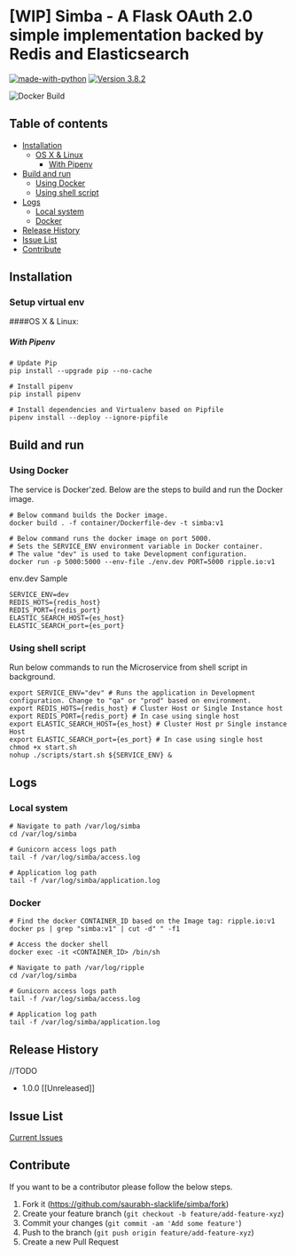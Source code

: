 # [WIP] Simba - A Flask OAuth 2.0 simple implementation backed by Redis and Elasticsearch

[![made-with-python](https://img.shields.io/badge/Made%20with-Python-1f425f.svg?style=plastic&color=brightgreen)](https://www.python.org/) [![Version 3.8.2](https://img.shields.io/badge/python-3.8.2-blue.svg?style=plastic&color=brightgreen)](https://www.python.org/downloads/release/python-382/)

![Docker Build](https://github.com/saurabh-slacklife/simba/workflows/Docker%20Build/badge.svg)

## Table of contents
* [Installation](#Installation)
    * [OS X & Linux](#os-x-&-linux)
        *  [With Pipenv](#with-pipenv)
* [Build and run](#Build-and-run)
    * [Using Docker](#Using-Docker)
    * [Using shell script](#Using-shell-script)
* [Logs](#logs)
    * [Local system](#local-system)
    * [Docker](#docker)
* [Release History](#Release-History)
* [Issue List](#issue-list)
* [Contribute](#Contribute)

## Installation

### Setup virtual env

####OS X & Linux:

##### With Pipenv

```shell script
# Update Pip
pip install --upgrade pip --no-cache

# Install pipenv
pip install pipenv

# Install dependencies and Virtualenv based on Pipfile
pipenv install --deploy --ignore-pipfile
```

## Build and run

### Using Docker

The service is Docker'zed. Below are the steps to build and run the Docker image.

```shell script
# Below command builds the Docker image.
docker build . -f container/Dockerfile-dev -t simba:v1

# Below command runs the docker image on port 5000.
# Sets the SERVICE_ENV environment variable in Docker container.
# The value "dev" is used to take Development configuration.
docker run -p 5000:5000 --env-file ./env.dev PORT=5000 ripple.io:v1

```

env.dev Sample
```.env
SERVICE_ENV=dev
REDIS_HOTS={redis_host}
REDIS_PORT={redis_port}
ELASTIC_SEARCH_HOST={es_host}
ELASTIC_SEARCH_port={es_port}
```

### Using shell script

Run below commands to run the Microservice from shell script in background.

```shell script
export SERVICE_ENV="dev" # Runs the application in Development configuration. Change to "qa" or "prod" based on environment.
export REDIS_HOTS={redis_host} # Cluster Host or Single Instance host
export REDIS_PORT={redis_port} # In case using single host
export ELASTIC_SEARCH_HOST={es_host} # Cluster Host pr Single instance Host
export ELASTIC_SEARCH_port={es_port} # In case using single host
chmod +x start.sh
nohup ./scripts/start.sh ${SERVICE_ENV} &
```

## Logs

### Local system
```shell script
# Navigate to path /var/log/simba
cd /var/log/simba

# Gunicorn access logs path
tail -f /var/log/simba/access.log

# Application log path
tail -f /var/log/simba/application.log
```

### Docker
```shell script
# Find the docker CONTAINER_ID based on the Image tag: ripple.io:v1
docker ps | grep "simba:v1" | cut -d" " -f1

# Access the docker shell
docker exec -it <CONTAINER_ID> /bin/sh

# Navigate to path /var/log/ripple
cd /var/log/simba

# Gunicorn access logs path
tail -f /var/log/simba/access.log

# Application log path
tail -f /var/log/simba/application.log
```

## Release History
//TODO
* 1.0.0
[[Unreleased]]

## Issue List
[Current Issues](https://github.com/saurabh-slacklife/simba/issues)

## Contribute

If you want to be a contributor please follow the below steps.

1. Fork it (<https://github.com/saurabh-slacklife/simba/fork>)
2. Create your feature branch (`git checkout -b feature/add-feature-xyz`)
3. Commit your changes (`git commit -am 'Add some feature'`)
4. Push to the branch (`git push origin feature/add-feature-xyz`)
5. Create a new Pull Request